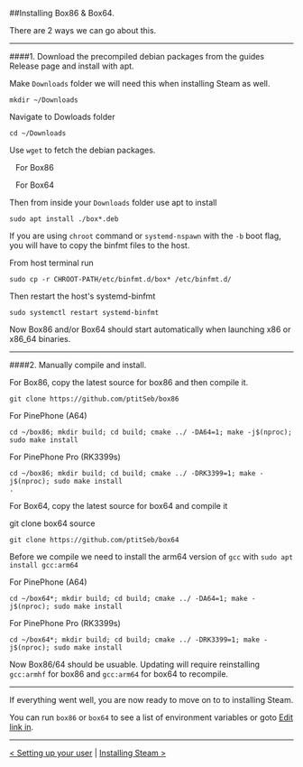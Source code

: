 
##Installing Box86 & Box64.

There are 2 ways we can go about this.

------

####1. Download the precompiled debian packages from the guides Release page and install with apt.

Make `Downloads` folder we will need this when installing Steam as well.
```
mkdir ~/Downloads
```

Navigate to Dowloads folder
```
cd ~/Downloads
```

Use `wget` to fetch the debian packages.

` ` For Box86

` ` For Box64

Then from inside your `Downloads` folder use apt to install
```
sudo apt install ./box*.deb
```

If you are using `chroot` command or `systemd-nspawn` with the `-b` boot flag, you will have to copy the binfmt files to the host.

From host terminal run

```
sudo cp -r CHROOT-PATH/etc/binfmt.d/box* /etc/binfmt.d/
```
Then restart the host's systemd-binfmt

```
sudo systemctl restart systemd-binfmt
```

Now Box86 and/or Box64 should start automatically when launching x86 or x86_64 binaries. 

-----

####2. Manually compile and install.

For Box86, copy the latest source for box86  and then compile it.

```
git clone https://github.com/ptitSeb/box86
```

For PinePhone (A64)

```
cd ~/box86; mkdir build; cd build; cmake ../ -DA64=1; make -j$(nproc); sudo make install
```

For PinePhone Pro (RK3399s)

```
cd ~/box86; mkdir build; cd build; cmake ../ -DRK3399=1; make -j$(nproc); sudo make install
.
```

For Box64, copy the latest source for box64 and compile it

git clone box64 source

```
git clone https://github.com/ptitSeb/box64
```

Before we compile we need to install the arm64 version of `gcc` with `sudo apt install gcc:arm64`

For PinePhone (A64)

```
cd ~/box64*; mkdir build; cd build; cmake ../ -DA64=1; make -j$(nproc); sudo make install
```

For PinePhone Pro (RK3399s)

```
cd ~/box64*; mkdir build; cd build; cmake ../ -DRK3399=1; make -j$(nproc); sudo make install
```

Now Box86/64 should be usuable. Updating will require reinstalling `gcc:armhf` for box86 and `gcc:arm64` for box64 to recompile.

------

If everything went well, you are now ready to move on to to installing Steam.

You can run `box86` or `box64` to see a list of environment variables or goto [Edit link in](). 

-----

[< Setting up your user](Docs/create-user.md) | [Installing Steam >](Docs/install-steam.md)



